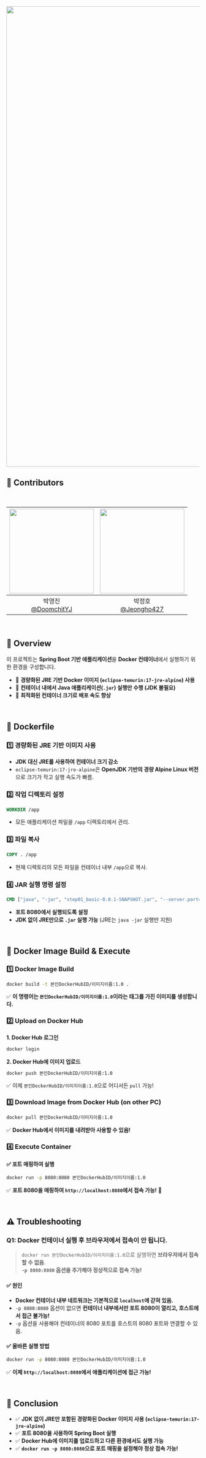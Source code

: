 <img src="https://capsule-render.vercel.app/api?type=waving&color=000000&height=300&section=header&text=Minimizing-Docker-Image-Size&fontSize=50&fontColor=FFFFFF&animation=fadeIn&width=1200" width="1200" />

<br>

## **📌 Contributors**
<br>

|<img src="https://github.com/DoomchitYJ.png" width="220" />|<img src="https://github.com/Jeongho427.png" width="220" />|
|:-:|:-:|
|박영진<br/>[@DoomchitYJ](https://github.com/DoomchitYJ)|박정호<br/>[@Jeongho427](https://github.com/Jeongho427)|

<br>

## **📌 Overview**
이 프로젝트는 **Spring Boot 기반 애플리케이션**을 **Docker 컨테이너**에서 실행하기 위한 환경을 구성합니다.  
- 🚀 **경량화된 JRE 기반 Docker 이미지 (`eclipse-temurin:17-jre-alpine`) 사용**
- 🚀 **컨테이너 내에서 Java 애플리케이션(`.jar`) 실행만 수행 (JDK 불필요)**
- 🚀 **최적화된 컨테이너 크기로 배포 속도 향상**

<br>

## **📌 Dockerfile**
### 1️⃣ **경량화된 JRE 기반 이미지 사용**
- **JDK 대신 JRE를 사용하여 컨테이너 크기 감소**
- `eclipse-temurin:17-jre-alpine`은 **OpenJDK 기반의 경량 Alpine Linux 버전**으로 크기가 작고 실행 속도가 빠름.

### 2️⃣ **작업 디렉토리 설정**
```dockerfile
WORKDIR /app
```
- 모든 애플리케이션 파일을 `/app` 디렉토리에서 관리.

### 3️⃣ **파일 복사**
```dockerfile
COPY . /app
```
- 현재 디렉토리의 모든 파일을 컨테이너 내부 `/app`으로 복사.

### 4️⃣ **JAR 실행 명령 설정**
```dockerfile
CMD ["java", "-jar", "step01_basic-0.0.1-SNAPSHOT.jar", "--server.port=8080"]
```
- **포트 8080에서 실행되도록 설정**
- **JDK 없이 JRE만으로 `.jar` 실행 가능** (JRE는 `java -jar` 실행만 지원)

<br>

## **📌 Docker Image Build & Execute**
### **1️⃣ Docker Image Build**
```bash
docker build -t 본인DockerHubID/이미지이름:1.0 .
```
✅ **이 명령어는 `본인DockerHubID/이미지이름:1.0`이라는 태그를 가진 이미지를 생성합니다.**


### **2️⃣ Upload on Docker Hub**
**1. Docker Hub 로그인**
```bash
docker login
```
**2. Docker Hub에 이미지 업로드**
```bash
docker push 본인DockerHubID/이미지이름:1.0
```
✅ 이제 `본인DockerHubID/이미지이름:1.0`으로 어디서든 `pull` 가능!


### **3️⃣ Download Image from Docker Hub (on other PC)**
```bash
docker pull 본인DockerHubID/이미지이름:1.0
```
✅ **Docker Hub에서 이미지를 내려받아 사용할 수 있음!**


### **4️⃣ Execute Container**
#### ✅ **포트 매핑하여 실행**
```bash
docker run -p 8080:8080 본인DockerHubID/이미지이름:1.0
```
✅ **포트 8080을 매핑하여 `http://localhost:8080`에서 접속 가능!** 🚀

<br>

## **⚠️ Troubleshooting**
### **Q1: Docker 컨테이너 실행 후 브라우저에서 접속이 안 됩니다.**
> `docker run 본인DockerHubID/이미지이름:1.0`으로 실행하면 **브라우저에서 접속할 수 없음**.  
> **`-p 8080:8080` 옵션을 추가해야 정상적으로 접속 가능!**

#### ✅ **원인**
- **Docker 컨테이너 내부 네트워크는 기본적으로 `localhost`에 갇혀 있음.**
- `-p 8080:8080` 옵션이 없으면 **컨테이너 내부에서만 포트 8080이 열리고, 호스트에서 접근 불가능!**
- `-p` 옵션을 사용해야 컨테이너의 8080 포트를 호스트의 8080 포트와 연결할 수 있음.

#### ✅ **올바른 실행 방법**
```bash
docker run -p 8080:8080 본인DockerHubID/이미지이름:1.0
```
✅ **이제 `http://localhost:8080`에서 애플리케이션에 접근 가능!**

<br>

## **📌 Conclusion**
- ✅ **JDK 없이 JRE만 포함된 경량화된 Docker 이미지 사용 (`eclipse-temurin:17-jre-alpine`)**
- ✅ **포트 8080을 사용하여 Spring Boot 실행**
- ✅ **Docker Hub에 이미지를 업로드하고 다른 환경에서도 실행 가능**
- ✅ **`docker run -p 8080:8080`으로 포트 매핑을 설정해야 정상 접속 가능!**
